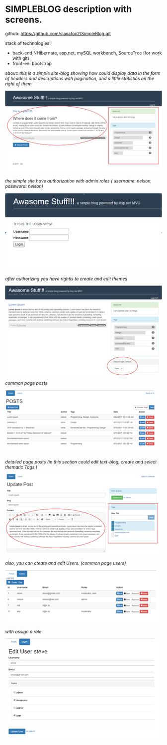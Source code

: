 # **SIMPLEBLOG**  description with screens.

github: https://github.com/slavafox2/SimpleBlog.git

stack of technologies:  

* back-end 	NHibernate, asp.net, mySQL workbench, SourceTree (for work with git)
* front-en: bootstrap

about: 
_this is a simple site-blog showing how could display data in the form of headers and descriptions with pagination, and a little statistics on the right of them_

![1](/imagesForReadMe//1.png)

_the simple site have authorization with admin roles ( username: nelson, password: nelson)_

![2](/imagesForReadMe//2.png)

_after authorizing you have rightis to create and edit themes_

![3](/imagesForReadMe//3.png) 

_common page posts_

 ![4](/imagesForReadMe//4.png)


_detailed page posts
(in this section could edit text-blog, create and select thematic Tags.)_

![5](/imagesForReadMe//5.png)

_also, you can cteate and edit Users. (common page users)_


![6](/imagesForReadMe//6.png)

 
_with assign a role_

![7](/imagesForReadMe//7.png)

 






